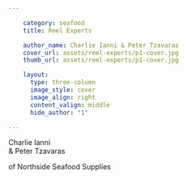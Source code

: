 ```yaml
---

    category: seafood
    title: Reel Experts

    author_name: Charlie Ianni & Peter Tzavaras
    cover_url: assets/reel-experts/p1-cover.jpg
    thumb_url: assets/reel-experts/p1-cover.jpg

    layout:
      type: three-column
      image_style: cover
      image_align: right
      content_valign: middle
      hide_author: "1"

---
```


<div class="author-details">
  <p class="author-name">Charlie Ianni<br/>& Peter Tzavaras</p>
  <p>of Northside Seafood Supplies</p>
</div>
